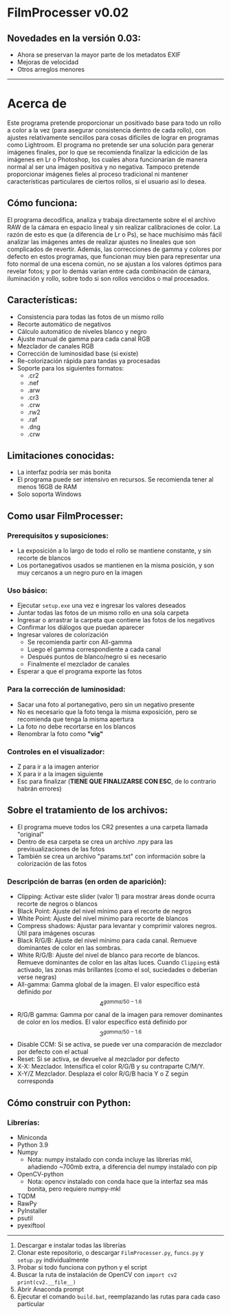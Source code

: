 # FilmProcesser v0.02
## Novedades en la versión 0.03:
- Ahora se preservan la mayor parte de los metadatos EXIF
- Mejoras de velocidad
- Otros arreglos menores

--------
# Acerca de
Este programa pretende proporcionar un positivado base para todo un rollo a color a la vez (para asegurar consistencia dentro de cada rollo), con ajustes relativamente sencillos para cosas difíciles de lograr en programas como Lightroom.
El programa no pretende ser una solución para generar imágenes finales, por lo que se recomienda finalizar la edicición de las imágenes en Lr o Photoshop, los cuales ahora funcionarían de manera normal al ser una imágen positiva y no negativa. Tampoco pretende proporcionar imágenes fieles al proceso tradicional ni mantener características particulares de ciertos rollos, si el usuario así lo desea.

## Cómo funciona:
El programa decodifica, analiza y trabaja directamente sobre el el archivo RAW de la cámara en espacio lineal y sin realizar calibraciones de color. La razón de esto es que (a diferencia de Lr o Ps), se hace muchísimo más fácil analizar las imágenes antes de realizar ajustes no lineales que son complicados de revertir. Además, las correcciones de gamma y colores por defecto en estos programas, que funcionan muy bien para representar una foto normal de una escena común, no se ajustan a los valores óptimos para revelar fotos; y por lo demás varían entre cada combinación de cámara, iluminación y rollo, sobre todo si son rollos vencidos o mal procesados.

## Características:
- Consistencia para todas las fotos de un mismo rollo
- Recorte automático de negativos
- Cálculo automático de niveles blanco y negro
- Ajuste manual de gamma para cada canal RGB
- Mezclador de canales RGB
- Corrección de luminosidad base (si existe)
- Re-colorización rápida para tandas ya procesadas
- Soporte para los siguientes formatos:
    - .cr2
    - .nef
    - .arw
    - .cr3
    - .crw
    - .rw2
    - .raf
    - .dng
    - .crw

## Limitaciones conocidas:
- La interfaz podría ser más bonita
- El programa puede ser intensivo en recursos. Se recomienda tener al menos 16GB de RAM
- Solo soporta Windows

## Como usar FilmProcesser:
### Prerequisitos y suposiciones:
- La exposición a lo largo de todo el rollo se mantiene constante, y sin recorte de blancos
- Los portanegativos usados se mantienen en la misma posición, y son muy cercanos a un negro puro en la imagen

### Uso básico:
- Ejecutar `setup.exe` una vez e ingresar los valores deseados
- Juntar todas las fotos de un mismo rollo en una sola carpeta
- Ingresar o arrastrar la carpeta que contiene las fotos de los negativos
- Confirmar los diálogos que puedan aparecer
- Ingresar valores de colorización
	- Se recomienda partir con All-gamma
	- Luego el gamma correspondiente a cada canal
	- Después puntos de blanco/negro si es necesario
	- Finalmente el mezclador de canales
- Esperar a que el programa exporte las fotos

### Para la corrección de luminosidad:
- Sacar una foto al portanegativo, pero sin un negativo presente
- No es necesario que la foto tenga la misma exposición, pero se recomienda que tenga la misma apertura
- La foto no debe recortarse en los blancos
- Renombrar la foto como **"vig"** 

### Controles en el visualizador:
- Z para ir a la imagen anterior
- X para ir a la imagen siguiente
- Esc para finalizar (**TIENE QUE FINALIZARSE CON ESC**, de lo contrario habrán errores)

## Sobre el tratamiento de los archivos:
- El programa mueve todos los CR2 presentes a una carpeta llamada "original"
- Dentro de esa carpeta se crea un archivo .npy para las previsualizaciones de las fotos
- También se crea un archivo "params.txt" con información sobre la colorización de las fotos

### Descripción de barras (en orden de aparición):
     
- Clipping:
	Activar este slider (valor 1) para mostrar áreas donde ocurra recorte de negros o blancos
- Black Point:
	Ajuste del nivel mínimo para el recorte de negros
- White Point:
	Ajuste del nivel mínimo para recorte de blancos
- Compress shadows:
	Ajustar para levantar y comprimir valores negros. Útil para imágenes oscuras
- Black R/G/B:
	Ajuste del nivel mínimo para cada canal. Remueve dominantes de color en las sombras.
- White R/G/B:
	Ajuste del nivel de blanco para recorte de blancos. Remueve dominantes de color en las altas luces. Cuando `Clipping` está activado, las zonas más brillantes (como el sol, suciedades o deberían verse negras)
- All-gamma:
	Gamma global de la imagen. El valor específico está definido por $$4^{gamma / 50 - 1.6}$$
- R/G/B gamma:
	Gamma por canal de la imagen para remover dominantes de color en los medios. El valor específico está definido por $$3^{gamma / 50 - 1.6}$$
- Disable CCM:
	Si se activa, se puede ver una comparación de mezclador por defecto con el actual
- Reset:
	Si se activa, se devuelve al mezclador por defecto
- X-X:
	Mezclador. Intensifica el color R/G/B y su contraparte C/M/Y.
- X-Y/Z
	Mezclador. Desplaza el color R/G/B hacia Y o Z según corresponda
	
## Cómo construir con Python:
### Librerías:
- Miniconda
- Python 3.9
- Numpy
	- Nota: numpy instalado con conda incluye las librerías mkl, añadiendo ~700mb extra, a diferencia del numpy instalado con pip
- OpenCV-python
	- Nota: opencv instalado con conda hace que la interfaz sea más bonita, pero requiere numpy-mkl
- TQDM
- RawPy
- PyInstaller
- psutil
- pyexiftool
-----
1. Descargar e instalar todas las librerías
2. Clonar este repositorio, o descargar `FilmProcesser.py`, `funcs.py` y `setup.py` individualmente
3. Probar si todo funciona con python y el script
4. Buscar la ruta de instalación de OpenCV con 
    `import cv2`
    `print(cv2.__file__)`
6. Abrir Anaconda prompt
7. Ejecutar el comando `build.bat`, reemplazando las rutas para cada caso particular